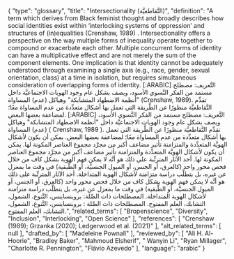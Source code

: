 {
    "type": "glossary",
    "title": "Intersectionality (التَّقاطعيَّة)",
    "definition": "A  term which derives from Black feminist thought and  broadly describes how social identities exist within ‘interlocking systems of oppression’ and structures of (in)equalities  (Crenshaw, 1989) .  Intersectionality offers a perspective on the way multiple forms of inequality operate together to compound or exacerbate each other. Multiple concurrent forms of identity can have a multiplicative effect and are not merely the sum of the component elements. One implication is that identity cannot be adequately understood through examining a single axis (e.g., race, gender, sexual orientation, class) at a time in isolation, but requires simultaneous consideration of overlapping forms of identity. [:ARABIC] التَّعريف: مصطلح مستمد من الفكر النَّسوي الأسود، ويصف بشكل عام وجود الهويات الاجتماعيَّة داخل \"أنظمة الاضطهاد المتشابكة\" وهياكل (عدم) المساواة (Crenshaw, 1989). تقدِّم التَّقاطعيَّة منظورًا عن الطَّريقة التي تعمل بها أشكال متعدِّدة من عدم المساواة معًا؛ لمضاعفة بعضها البعض. [:ARABIC] التَّعريف: مصطلح مستمد من الفكر النَّسوي الأسود، ويصف بشكل عام وجود الهويات الاجتماعيَّة داخل \"أنظمة الاضطهاد المتشابكة\" وهياكل (عدم) المساواة ( Crenshaw, 1989 ). تقدِّم التَّقاطعيَّة منظورًا عن الطَّريقة التي تعمل بها أشكال متعدِّدة من عدم المساواة معًا؛ لمضاعفة بعضها البعض. يمكن أن يكون لأشكال الهويَّة المتعدِّدة والمتزامنة تأثير مضاعف أكبر من مجرَّد مجموع العناصر المكونة لها. يمكن أن يكون لأشكال الهويَّة المتعدِّدة والمتزامنة تأثير مضاعف أكبر من مجرَّد مجموع العناصر المكونة لها. أحد الآثار المترتِّبة على ذلك هو أنَّه لا يمكن فهم الهوية بشكل كاف من خلال فحص محور واحد (كالعرق، أو الجنس، أو الميول الجنسيَّة، أو الطَّبقية) في وقت ما بمعزل عن غيره، بل يتطلَّب دراسة متزامنة لأشكال الهوية المتداخلة. أحد الآثار المترتِّبة على ذلك هو أنَّه لا يمكن فهم الهوية بشكل كاف من خلال فحص محور واحد (كالعرق، أو الجنس، أو الميول الجنسيَّة، أو الطَّبقية) في وقت ما بمعزل عن غيره، بل يتطلَّب دراسة متزامنة لأشكال الهوية المتداخلة. المصطلحات ذات الصِّلة: بروبنساينس، التَّنوع، الشمول، التشابك، العلم المفتوح. المصطلحات ذات الصِّلة : بروبنساينس، التَّنوع، الشمول، التشابك، العلم المفتوح.",
    "related_terms": [
        "Bropenscience",
        "Diversity",
        "Inclusion",
        "Interlocking",
        "Open Science"
    ],
    "references": [
        "Crenshaw (1989); Grzanka (2020); Ledgerwood et al. (2021)"
    ],
    "alt_related_terms": [
        null
    ],
    "drafted_by": [
        "Madeleine Pownall"
    ],
    "reviewed_by": [
        "Ali H. Al-Hoorie",
        "Bradley Baker",
        "Mahmoud Elsherif",
        " Wanyin Li",
        "Ryan Millager",
        "Charlotte R. Pennington",
        "Flávio Azevedo"
    ],
    "language": "arabic"
}